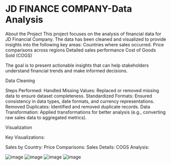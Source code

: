# JD FINANCE COMPANY-Data Analysis
About the Project
This project focuses on the analysis of financial data for JD Financial Company. The data has been cleaned and visualized to provide insights into the following key areas:
Countries where sales occurred.
Price comparisons across regions
Detailed sales performance
Cost of Goods Sold (COGS)

The goal is to present actionable insights that can help stakeholders understand financial trends and make informed decisions.

Data Cleaning

Steps Performed:
Handled Missing Values: Replaced or removed missing data to ensure dataset completeness.
Standardized Formats: Ensured consistency in data types, date formats, and currency representations.
Removed Duplicates: Identified and removed duplicate records.
Data Transformation: Applied transformations for better analysis (e.g., converting raw sales data to aggregated metrics).

Visualization

Key Visualizations:

Sales by Country:
Price Comparisons:
Sales Details:
COGS Analysis:

![image](https://github.com/user-attachments/assets/defc01bb-282e-4a9d-ac3a-6866a3456af1)
![image](https://github.com/user-attachments/assets/ef7f83ba-34bb-4fcf-9357-860ca92ec6a8)
![image](https://github.com/user-attachments/assets/8861e85c-e22a-4e8d-91b2-b9e518b62dea)
![image](https://github.com/user-attachments/assets/fa9109f5-e039-4aef-acba-ea707832b64c)



